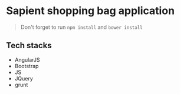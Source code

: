 # Sapient shopping bag application

> Don't forget to run `npm install` and `bower install`

## Tech stacks

- AngularJS
- Bootstrap
- JS
- JQuery
- grunt
